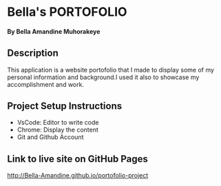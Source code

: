 # Bella's PORTOFOLIO
#### By **Bella Amandine Muhorakeye**
## Description
This application is a website portofolio that I made to display some of my personal
information and background.I used it also to showcase my accomplishment and work.
## Project Setup Instructions
* VsCode: Editor to write code
* Chrome: Display the content
* Git and Github Account
## Link to live site on GitHub Pages
http://Bella-Amandine.github.io/portofolio-project